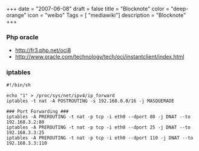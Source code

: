 +++
date = "2007-06-08"
draft = false
title = "Blocknote"
color = "deep-orange"
icon = "weibo"
Tags = [ "mediawiki"]
description = "Blocknote"
+++

### Php oracle

-   <http://fr3.php.net/oci8>
-   <http://www.oracle.com/technology/tech/oci/instantclient/index.html>

### iptables

    #!/bin/sh

    echo "1" > /proc/sys/net/ipv4/ip_forward
    iptables -t nat -A POSTROUTING -s 192.168.0.0/16 -j MASQUERADE

    ### Port Forwarding ###
    iptables -A PREROUTING -t nat -p tcp -i eth0 --dport 80 -j DNAT --to 192.168.3.2:80
    iptables -A PREROUTING -t nat -p tcp -i eth0 --dport 25 -j DNAT --to 192.168.3.3:25
    iptables -A PREROUTING -t nat -p tcp -i eth0 --dport 110 -j DNAT --to 192.168.3.3:110

